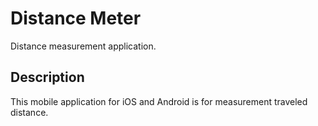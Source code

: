 # Distance Meter

Distance measurement application.

## Description

This mobile application for iOS and Android is for measurement traveled distance.
